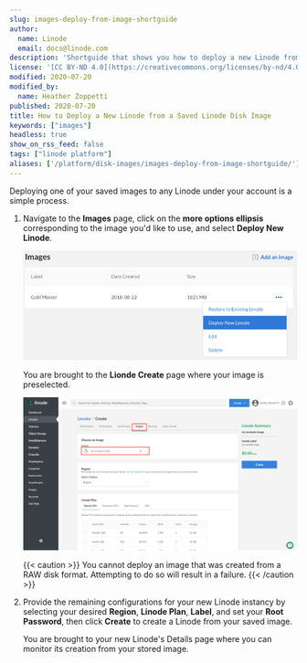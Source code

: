 ```yaml
---
slug: images-deploy-from-image-shortguide
author:
  name: Linode
  email: docs@linode.com
description: 'Shortguide that shows you how to deploy a new Linode from a saved Linode Image.'
license: '[CC BY-ND 4.0](https://creativecommons.org/licenses/by-nd/4.0)'
modified: 2020-07-20
modified_by:
  name: Heather Zoppetti
published: 2020-07-20
title: How to Deploy a New Linode from a Saved Linode Disk Image
keywords: ["images"]
headless: true
show_on_rss_feed: false
tags: ["linode platform"]
aliases: ['/platform/disk-images/images-deploy-from-image-shortguide/']
---
```


Deploying one of your saved images to any Linode under your account is a simple process.

1.  Navigate to the **Images** page, click on the **more options ellipsis** corresponding to the image you'd like to use, and select **Deploy New Linode**.

    ![Select 'Deploy New Linode' from the Image menu](images-select-deploy-from-menu.png "Select 'Deploy New Linode' from the Image menu")

    You are brought to the **Lionde Create** page where your image is preselected.

    ![Select your Image from the 'My Images' tab](images-create-linode-from-image.png "Select your Image from the 'My Images' tab")

    {{< caution >}}
You cannot deploy an image that was created from a RAW disk format. Attempting to do so will result in a failure.
{{< /caution >}}

1.  Provide the remaining configurations for your new Linode instancy by selecting your desired **Region**, **Linode Plan**, **Label**, and set your **Root Password**, then click **Create** to create a Linode from your saved image.

    You are brought to your new Linode's Details page where you can monitor its creation from your stored image.

